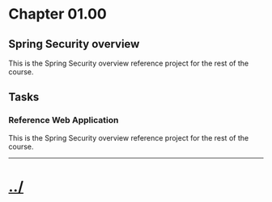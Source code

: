 # Chapter 01.00

## Spring Security overview
This is the Spring Security overview reference project for
the rest of the course.

## Tasks

### Reference Web Application
This is the Spring Security overview reference project for
the rest of the course.


---

# [../](../)
